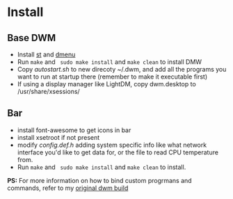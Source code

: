 # Install

## Base DWM

- Install [st](https://github.com/elendil95/st-build) and [dmenu](kek)
- Run `make` and ` sudo make install` and `make clean` to install DMW
- Copy *autostart.sh* to new direcoty ~/.dwm, and add all the programs you want to run at startup there (remember to make it executable first)
- If using a display manager like LightDM, copy dwm.desktop to /usr/share/xsessions/

## Bar

- install font-awesome to get icons in bar
- install xsetroot if not present
- modify *config.def.h* adding system specific info like what network interface you'd like to get data for, or the file to read CPU temperature from.
- Run `make` and ` sudo make install` and `make clean` to install.

**PS:** For more information on how to bind custom progrmans and commands, refer to my [original dwm build](https://github.com/elendil95/dwm-build)
